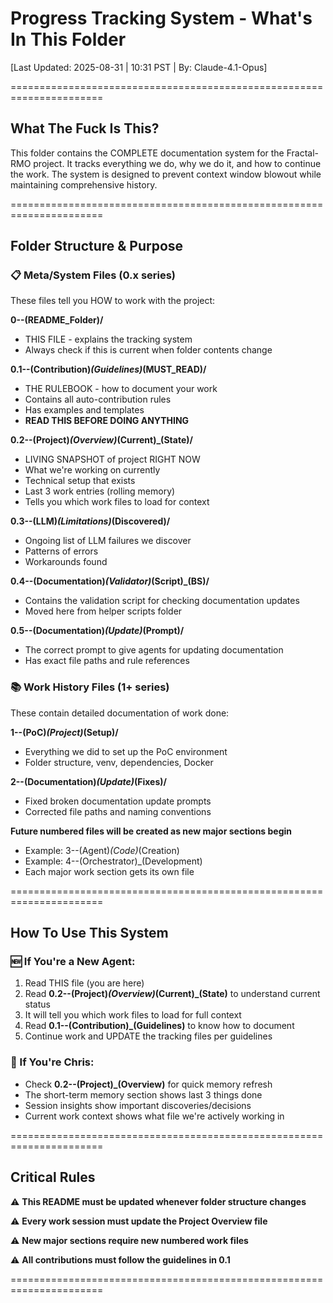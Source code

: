 # Progress Tracking System - What's In This Folder

[Last Updated: 2025-08-31 | 10:31 PST | By: Claude-4.1-Opus]

======================================================================

## What The Fuck Is This?

This folder contains the COMPLETE documentation system for the Fractal-RMO project. It tracks everything we do, why we do it, and how to continue the work. The system is designed to prevent context window blowout while maintaining comprehensive history.


======================================================================


## Folder Structure & Purpose

### 📋 Meta/System Files (0.x series)
These files tell you HOW to work with the project:

**0--(README_Folder)/** 
- THIS FILE - explains the tracking system
- Always check if this is current when folder contents change

**0.1--(Contribution)_(Guidelines)_(MUST_READ)/**
- THE RULEBOOK - how to document your work
- Contains all auto-contribution rules
- Has examples and templates
- **READ THIS BEFORE DOING ANYTHING**

**0.2--(Project)_(Overview)_(Current)_(State)/**
- LIVING SNAPSHOT of project RIGHT NOW
- What we're working on currently
- Technical setup that exists
- Last 3 work entries (rolling memory)
- Tells you which work files to load for context

**0.3--(LLM)_(Limitations)_(Discovered)/**
- Ongoing list of LLM failures we discover
- Patterns of errors
- Workarounds found

**0.4--(Documentation)_(Validator)_(Script)_(BS)/**
- Contains the validation script for checking documentation updates
- Moved here from helper scripts folder

**0.5--(Documentation)_(Update)_(Prompt)/**
- The correct prompt to give agents for updating documentation
- Has exact file paths and rule references


### 📚 Work History Files (1+ series)
These contain detailed documentation of work done:

**1--(PoC)_(Project)_(Setup)/**
- Everything we did to set up the PoC environment
- Folder structure, venv, dependencies, Docker

**2--(Documentation)_(Update)_(Fixes)/**
- Fixed broken documentation update prompts
- Corrected file paths and naming conventions

**Future numbered files will be created as new major sections begin**
- Example: 3--(Agent)_(Code)_(Creation)
- Example: 4--(Orchestrator)_(Development)
- Each major work section gets its own file


======================================================================


## How To Use This System

### 🆕 If You're a New Agent:
1. Read THIS file (you are here)
2. Read **0.2--(Project)_(Overview)_(Current)_(State)** to understand current status
3. It will tell you which work files to load for full context
4. Read **0.1--(Contribution)_(Guidelines)** to know how to document
5. Continue work and UPDATE the tracking files per guidelines

### 📝 If You're Chris:
- Check **0.2--(Project)_(Overview)** for quick memory refresh
- The short-term memory section shows last 3 things done
- Session insights show important discoveries/decisions
- Current work context shows what file we're actively working in


======================================================================


## Critical Rules

⚠️ **This README must be updated whenever folder structure changes**

⚠️ **Every work session must update the Project Overview file**

⚠️ **New major sections require new numbered work files**

⚠️ **All contributions must follow the guidelines in 0.1**


======================================================================
